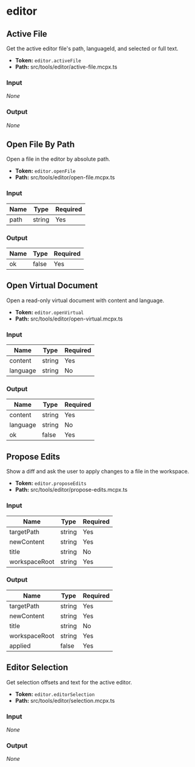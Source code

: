 # editor

## Active File

Get the active editor file's path, languageId, and selected or full text.

* **Token:** `editor.activeFile`
* **Path:** src/tools/editor/active-file.mcpx.ts

### Input
_None_

### Output
_None_

## Open File By Path

Open a file in the editor by absolute path.

* **Token:** `editor.openFile`
* **Path:** src/tools/editor/open-file.mcpx.ts

### Input
| Name | Type | Required |
| --- | --- | --- |
| path | string | Yes |

### Output
| Name | Type | Required |
| --- | --- | --- |
| ok | false | Yes |

## Open Virtual Document

Open a read-only virtual document with content and language.

* **Token:** `editor.openVirtual`
* **Path:** src/tools/editor/open-virtual.mcpx.ts

### Input
| Name | Type | Required |
| --- | --- | --- |
| content | string | Yes |
| language | string | No |

### Output
| Name | Type | Required |
| --- | --- | --- |
| content | string | Yes |
| language | string | No |
| ok | false | Yes |

## Propose Edits

Show a diff and ask the user to apply changes to a file in the workspace.

* **Token:** `editor.proposeEdits`
* **Path:** src/tools/editor/propose-edits.mcpx.ts

### Input
| Name | Type | Required |
| --- | --- | --- |
| targetPath | string | Yes |
| newContent | string | Yes |
| title | string | No |
| workspaceRoot | string | Yes |

### Output
| Name | Type | Required |
| --- | --- | --- |
| targetPath | string | Yes |
| newContent | string | Yes |
| title | string | No |
| workspaceRoot | string | Yes |
| applied | false | Yes |

## Editor Selection

Get selection offsets and text for the active editor.

* **Token:** `editor.editorSelection`
* **Path:** src/tools/editor/selection.mcpx.ts

### Input
_None_

### Output
_None_

